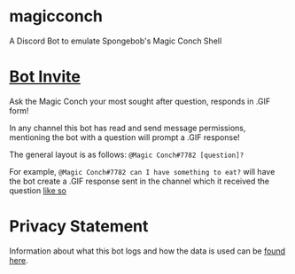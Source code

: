 # magicconch
A Discord Bot to emulate Spongebob's Magic Conch Shell

# [Bot Invite](https://discordapp.com/oauth2/authorize?client_id=481916394410344450&scope=bot)

Ask the Magic Conch your most sought after question, responds in .GIF form!

In any channel this bot has read and send message permissions, mentioning the bot with a question will prompt a .GIF response!

The general layout is as follows: `@Magic Conch#7782 [question]?`

For example, `@Magic Conch#7782 can I have something to eat?` will have the bot create a .GIF response sent in the channel which it received the question [like so](https://media.discordapp.net/attachments/476812281984974870/709633975932682351/out.gif)

# Privacy Statement

Information about what this bot logs and how the data is used can be [found here](https://github.com/dovedevic/magicconch/blob/main/PRIVACY.md).
